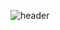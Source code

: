 ![header](https://capsule-render.vercel.app/api?type=waving&color=0:EEFF00,100:a82da8&height=300&section=header&text=capsule%20render&fontSize=90)
